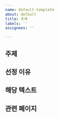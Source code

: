 ```yaml
---
name: default-template
about: default
title: 주제
labels: ''
assignees: ''

---
```


## 주제


## 선정 이유


## 해당 텍스트


## 관련 페이지
